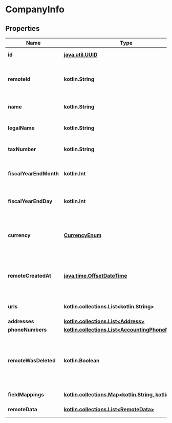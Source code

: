 
# CompanyInfo

## Properties
Name | Type | Description | Notes
------------ | ------------- | ------------- | -------------
**id** | [**java.util.UUID**](java.util.UUID.md) |  |  [optional] [readonly]
**remoteId** | **kotlin.String** | The third-party API ID of the matching object. |  [optional]
**name** | **kotlin.String** | The company&#39;s name. |  [optional]
**legalName** | **kotlin.String** | The company&#39;s legal name. |  [optional]
**taxNumber** | **kotlin.String** | The company&#39;s tax number. |  [optional]
**fiscalYearEndMonth** | **kotlin.Int** | The company&#39;s fiscal year end month. |  [optional]
**fiscalYearEndDay** | **kotlin.Int** | The company&#39;s fiscal year end day. |  [optional]
**currency** | [**CurrencyEnum**](CurrencyEnum.md) | The currency set in the company&#39;s accounting platform. |  [optional]
**remoteCreatedAt** | [**java.time.OffsetDateTime**](java.time.OffsetDateTime.md) | When the third party&#39;s company was created. |  [optional]
**urls** | **kotlin.collections.List&lt;kotlin.String&gt;** | The company&#39;s urls. |  [optional]
**addresses** | [**kotlin.collections.List&lt;Address&gt;**](Address.md) |  |  [optional]
**phoneNumbers** | [**kotlin.collections.List&lt;AccountingPhoneNumber&gt;**](AccountingPhoneNumber.md) |  |  [optional]
**remoteWasDeleted** | **kotlin.Boolean** | Indicates whether or not this object has been deleted by third party webhooks. |  [optional] [readonly]
**fieldMappings** | [**kotlin.collections.Map&lt;kotlin.String, kotlin.Any&gt;**](kotlin.Any.md) |  |  [optional] [readonly]
**remoteData** | [**kotlin.collections.List&lt;RemoteData&gt;**](RemoteData.md) |  |  [optional] [readonly]



